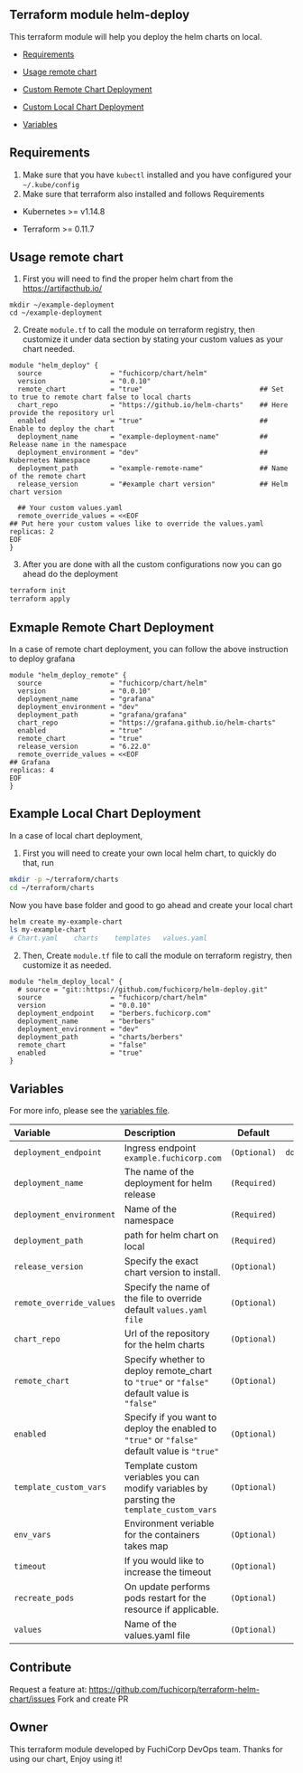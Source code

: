 ## Terraform module helm-deploy

This terraform module will help you deploy the helm charts on local.

- [Requirements](#Requirements)

- [Usage remote chart](#usage-remote-chart)

- [Custom Remote Chart Deployment](#custom-remote-chart-deployment)

- [Custom Local Chart Deployment](#custom-local-chart-deployment)

- [Variables](#variables)

## Requirements
1. Make sure that you have `kubectl` installed and you have configured your `~/.kube/config` 
2. Make sure that terraform also installed and follows Requirements

  * Kubernetes  >=  v1.14.8

  * Terraform >= 0.11.7


## Usage remote chart

1. First you will need to find the proper helm chart from the https://artifacthub.io/
```
mkdir ~/example-deployment 
cd ~/example-deployment 
```

2. Create `module.tf` to call the module on terraform registry, then customize it under data section by stating your custom values as your chart needed.

```hcl
module "helm_deploy" {
  source                 = "fuchicorp/chart/helm"
  version                = "0.0.10"
  remote_chart           = "true"                             ## Set to true to remote chart false to local charts
  chart_repo             = "https://github.io/helm-charts"    ## Here provide the repository url 
  enabled                = "true"                             ## Enable to deploy the chart
  deployment_name        = "example-deployment-name"          ## Release name in the namespace
  deployment_environment = "dev"                              ## Kubernetes Namespace
  deployment_path        = "example-remote-name"              ## Name of the remote chart 
  release_version        = "#example chart version"           ## Helm chart version 
  
  ## Your custom values.yaml
  remote_override_values = <<EOF
## Put here your custom values like to override the values.yaml
replicas: 2
EOF 
}

```
3. After you are done with all the custom configurations now you can go ahead do the deployment
```sh
terraform init
terraform apply
```
## Exmaple Remote Chart Deployment 
In a case of remote chart deployment, you can follow the above instruction to deploy grafana 

```hcl
module "helm_deploy_remote" {
  source                 = "fuchicorp/chart/helm"
  version                = "0.0.10"
  deployment_name        = "grafana"
  deployment_environment = "dev"
  deployment_path        = "grafana/grafana"
  chart_repo             = "https://grafana.github.io/helm-charts"
  enabled                = "true"
  remote_chart           = "true"
  release_version        = "6.22.0"
  remote_override_values = <<EOF
## Grafana 
replicas: 4
EOF 
}
```
    
## Example Local Chart Deployment 
In a case of local chart deployment, 

1. First you will need to create your own local helm chart, to quickly do that, run 
```sh
mkdir -p ~/terraform/charts  
cd ~/terraform/charts  
```
Now you have base folder and good to go ahead and create your local chart
```sh
helm create my-example-chart
ls my-example-chart
# Chart.yaml    charts    templates   values.yaml
```
2. Then, Create `module.tf` file to call the module on terraform registry, then customize it as needed.

```hcl
module "helm_deploy_local" {
  # source = "git::https://github.com/fuchicorp/helm-deploy.git"
  source                 = "fuchicorp/chart/helm"
  version                = "0.0.10"
  deployment_endpoint    = "berbers.fuchicorp.com"
  deployment_name        = "berbers"
  deployment_environment = "dev"
  deployment_path        = "charts/berbers"
  remote_chart           = "false"
  enabled                = "true"
}
```


## Variables

For more info, please see the [variables file](https://github.com/fuchicorp/terraform-helm-chart/blob/master/variables.tf).

| Variable                 | Description                                                                                 | Default      | Type            |
| :----------------------- | :------------------------------------------------------------------------------------------ | :----------: | :-------------: |
| `deployment_endpoint`    | Ingress endpoint `example.fuchicorp.com`                                                    | `(Optional)` | `domain/string` |
| `deployment_name`        | The name of the deployment for helm release                                                 | `(Required)` | `string`        |
| `deployment_environment` | Name of the namespace                                                                       | `(Required)` | `string`        |
| `deployment_path`        | path for helm chart on local                                                                | `(Required)` | `string`        |
| `release_version`        | Specify the exact chart version to install.                                                 | `(Optional)` | `string`        |
| `remote_override_values` | Specify the name of the file to override default `values.yaml file`                         | `(Optional)` | `string`        |
| `chart_repo`             | Url of the repository for the helm charts                                                   | `(Optional)` | `string`        |
| `remote_chart`           | Specify whether to deploy remote_chart to `"true"` or `"false"` default value is `"false"`  | `(Optional)` | `bool`          |
| `enabled`                | Specify if you want to deploy the enabled to `"true"` or `"false"` default value is `"true"`| `(Optional)` | `bool`          |
| `template_custom_vars`   | Template custom veriables you can modify variables by parsting the `template_custom_vars`   | `(Optional)` | `map`           |
| `env_vars`               | Environment veriable for the containers takes map                                           | `(Optional)` | `map`           |
| `timeout`                | If you would like to increase the timeout                                                   | `(Optional)` | `number`        |
| `recreate_pods`          | On update performs pods restart for the resource if applicable.                             | `(Optional)` | `bool`          |       
| `values`                 | Name of the values.yaml file                                                                | `(Optional)` | `string`        |


## Contribute
Request a feature at: https://github.com/fuchicorp/terraform-helm-chart/issues Fork and create PR

## Owner
This terraform module developed by FuchiCorp DevOps team. Thanks for using our chart, Enjoy using it! 
